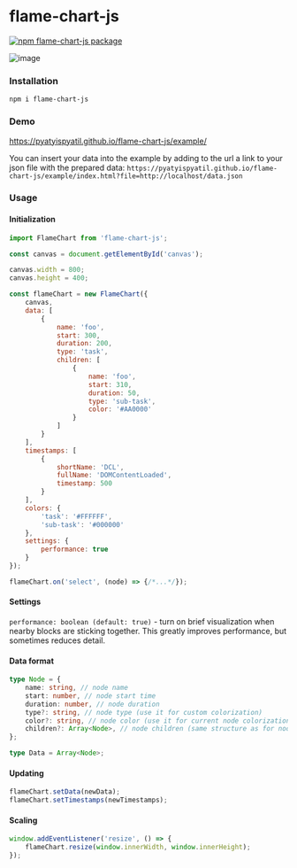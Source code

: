 # flame-chart-js

[![npm flame-chart-js package](https://img.shields.io/npm/v/flame-chart-js)](https://www.npmjs.com/package/flame-chart-js)

![image](https://user-images.githubusercontent.com/4976306/113360257-15f65a80-9352-11eb-9658-4a191843cef7.png)

### Installation

`npm i flame-chart-js`

### Demo

https://pyatyispyatil.github.io/flame-chart-js/example/

You can insert your data into the example by adding to the url a link to your json file with the prepared data:
`https://pyatyispyatil.github.io/flame-chart-js/example/index.html?file=http://localhost/data.json`

### Usage

#### Initialization

```js
import FlameChart from 'flame-chart-js';

const canvas = document.getElementById('canvas');

canvas.width = 800;
canvas.height = 400;

const flameChart = new FlameChart({
    canvas,
    data: [
        {
            name: 'foo',
            start: 300,
            duration: 200,
            type: 'task',
            children: [
                {
                    name: 'foo',
                    start: 310,
                    duration: 50,
                    type: 'sub-task',
                    color: '#AA0000'
                }
            ]
        }
    ],
    timestamps: [
        {
            shortName: 'DCL',
            fullName: 'DOMContentLoaded',
            timestamp: 500
        }
    ],
    colors: {
        'task': '#FFFFFF',
        'sub-task': '#000000'
    },
    settings: {
        performance: true
    }
});

flameChart.on('select', (node) => {/*...*/});
```

#### Settings

`performance: boolean (default: true)` - turn on brief visualization when nearby blocks are sticking together.
This greatly improves performance, but sometimes reduces detail.

#### Data format

```ts
type Node = {
    name: string, // node name
    start: number, // node start time
    duration: number, // node duration
    type?: string, // node type (use it for custom colorization)
    color?: string, // node color (use it for current node colorization)
    children?: Array<Node>, // node children (same structure as for node)
};

type Data = Array<Node>;
```

#### Updating

```js
flameChart.setData(newData);
flameChart.setTimestamps(newTimestamps);
```

#### Scaling

```js
window.addEventListener('resize', () => {
    flameChart.resize(window.innerWidth, window.innerHeight);
});
```

